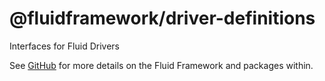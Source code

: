 # @fluidframework/driver-definitions

Interfaces for Fluid Drivers

See [GitHub](https://github.com/microsoft/FluidFramework) for more details on the Fluid Framework and packages within.

